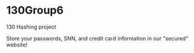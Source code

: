 # 130Group6
130 Hashing project

Store your passwords, SNN, and credit card information in our "secured" website!
